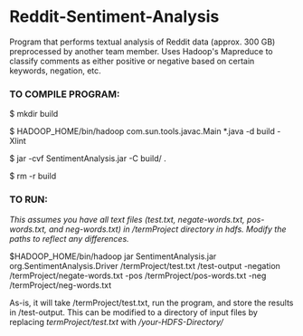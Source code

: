 # Reddit-Sentiment-Analysis
Program that performs textual analysis of Reddit data (approx. 300 GB) preprocessed by another team member. Uses Hadoop's Mapreduce to classify comments as either positive or negative based on certain keywords, negation, etc.


<h3>TO COMPILE PROGRAM:</h3>

$ mkdir build

$ HADOOP_HOME/bin/hadoop com.sun.tools.javac.Main *.java -d build -Xlint

$ jar -cvf SentimentAnalysis.jar -C build/ .

$ rm -r build

<h3>TO RUN:</h3>

*This assumes you have all text files (test.txt, negate-words.txt, pos-words.txt, and neg-words.txt) in /termProject directory in hdfs. Modify the paths to reflect any differences.*

$HADOOP_HOME/bin/hadoop jar SentimentAnalysis.jar org.SentimentAnalysis.Driver /termProject/test.txt /test-output -negation /termProject/negate-words.txt -pos /termProject/pos-words.txt -neg /termProject/neg-words.txt

As-is, it will take /termProject/test.txt, run the program, and store the results in /test-output. This can be modified to a directory of input files by replacing *termProject/test.txt* with */your-HDFS-Directory/* 
